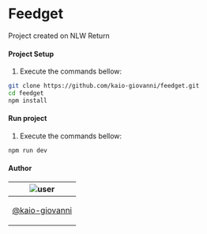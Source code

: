 # Feedget

Project created on NLW Return

#### Project Setup

1. Execute the commands bellow:

```bash
git clone https://github.com/kaio-giovanni/feedget.git
cd feedget
npm install
```

#### Run project

1. Execute the commands bellow:

```bash
npm run dev
```

#### Author

| ![user](https://avatars1.githubusercontent.com/u/64810260?v=4&s=150) |
| ----------------------------- |
| <p align="center"> <a href="https://github.com/kaio-giovanni"> @kaio-giovanni </a> </p>|

